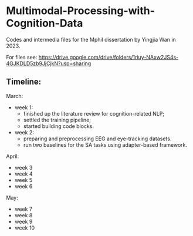 # Multimodal-Processing-with-Cognition-Data
Codes and intermedia files for the Mphil dissertation by Yingjia Wan in 2023.

For files see: https://drive.google.com/drive/folders/1riuy-NAxw2JS4s-4GJKDLD5zb9JjCjkN?usp=sharing

## Timeline:

March:
  * week 1: 
    - finished up the literature review for cognition-related NLP;
    - settled the training pipeline;
    - started building code blocks.
  * week 2:
    - preparing and preprocessing EEG and eye-tracking datasets.
    - run two baselines for the SA tasks using adapter-based framework.


April:
  * week 3
  * week 4
  * week 5
  * week 6

May:
  * week 7
  * week 8
  * week 9
  * week 10
